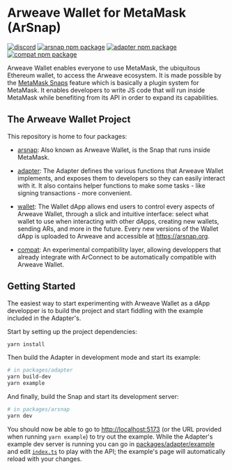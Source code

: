 # Arweave Wallet for MetaMask (ArSnap)

[![discord](https://img.shields.io/badge/dynamic/json?url=https%3A%2F%2Fdiscord.com%2Fapi%2Finvites%2FhkHgXEKa%3Fwith_counts%3Dtrue&query=%24.approximate_presence_count&logo=discord&logoColor=white&label=discord&color=green)](https://discord.gg/NW5RqQP338)
[![arsnap npm package](https://img.shields.io/npm/v/%40pianity%2Farsnap?logo=npm&label=%40pianity%2Farsnap)](https://www.npmjs.com/package/@pianity/arsnap)
[![adapter npm package](https://img.shields.io/npm/v/%40pianity%2Farsnap-adapter?logo=npm&label=%40pianity%2Farsnap-adapter)](https://www.npmjs.com/package/@pianity/arsnap-adapter)
[![compat npm package](https://img.shields.io/npm/v/%40pianity%2Farsnap-compat?logo=npm&label=%40pianity%2Farsnap-compat)](https://www.npmjs.com/package/@pianity/arsnap-compat)

Arweave Wallet enables everyone to use MetaMask, the ubiquitous Ethereum wallet, to access the
Arweave ecosystem. It is made possible by the [MetaMask Snaps](https://metamask.io/snaps) feature
which is basically a plugin system for MetaMask. It enables developers to write JS code that will
run inside MetaMask while benefiting from its API in order to expand its capabilities.

## The Arweave Wallet Project

This repository is home to four packages:

- [arsnap](/packages/arsnap): Also known as Arweave Wallet, is the Snap that runs inside MetaMask.

- [adapter](/packages/adapter): The Adapter defines the various functions that Arweave Wallet
implements, and exposes them to developers so they can easily interact with it. It also contains
helper functions to make some tasks - like signing transactions - more convenient.

- [wallet](/packages/wallet): The Wallet dApp allows end users to control every aspects of Arweave
Wallet, through a slick and intuitive interface: select what wallet to use when interacting with
other dApps, creating new wallets, sending ARs, and more in the future. Every new versions of the
Wallet dApp is uploaded to Arweave and accessible at <https://arsnap.org>.

- [compat](/packages/compat): An experimental compatibility layer, allowing developpers that
already integrate with ArConnect to be automatically compatible with Arweave Wallet.

## Getting Started

The easiest way to start experimenting with Arweave Wallet as a dApp developper is to build the
project and start fiddling with the example included in the Adapter's.

Start by setting up the project dependencies:

```bash
yarn install
```

Then build the Adapter in development mode and start its example:

```bash
# in packages/adapter
yarn build-dev
yarn example
```

And finally, build the Snap and start its development server:

```bash
# in packages/arsnap
yarn dev
```

You should now be able to go to <http://localhost:5173> (or the URL provided when running `yarn
example`) to try out the example. While the Adapter's example dev server is running you can go in
[packages/adapter/example](/packages/adapter/example) and edit
[`index.ts`](/packages/adapter/example/index.ts) to play with the API; the example's page will
automatically reload with your changes.
